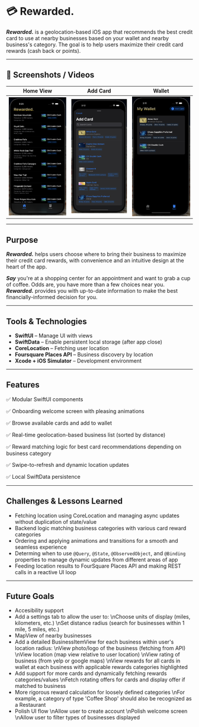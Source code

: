 # 💳 Rewarded.

***Rewarded.*** is a geolocation-based iOS app that recommends the best credit card to use at nearby businesses based on your wallet and nearby business's category. The goal is to help users maximize their credit card rewards (cash back or points). 

---

## 📸 Screenshots / Videos

| Home View | Add Card | Wallet |
|----------------|-----------|--------|
| ![Home Screen](Homeview.png) | ![Add Cards](Addcard.png) | ![Wallet](wallet.png) |


---

## Purpose

***Rewarded.*** helps users choose where to bring their business to maximize their credit card rewards, with convenience and an intuitive design at the heart of the app. 

***Say*** you're at a shopping center for an appointment and want to grab a cup of coffee. Odds are, you have more than a few choices near you. ***Rewarded.*** provides you with up-to-date information to make the best financially-informed decision for you. 

---

## Tools & Technologies

- **SwiftUI** – Manage UI with views
- **SwiftData** – Enable persistent local storage (after app close)
- **CoreLocation** – Fetching user location
- **Foursquare Places API** – Business discovery by location
- **Xcode + iOS Simulator** – Development environment

---

## Features

✅ Modular SwiftUI components  

✅ Onboarding welcome screen with pleasing animations

✅ Browse available cards and add to wallet 

✅ Real-time geolocation-based business list (sorted by distance)  

✅ Reward matching logic for best card recommendations depending on business category 

✅ Swipe-to-refresh and dynamic location updates  

✅ Local SwiftData persistence  

---

## Challenges & Lessons Learned

- Fetching location using CoreLocation and managing async updates without duplication of state/value
- Backend logic matching business categories with various card reward categories  
- Ordering and applying animations and transitions for a smooth and seamless experience
- Determing when to use `@Query`, `@State`, `@ObservedObject`, and `@Binding` properties to manage dynamic updates from different areas of app  
- Feeding location results to FourSquare Places API and making REST calls in a reactive UI loop  


---

## Future Goals

- Accesibility support
- Add a settings tab to allow the user to:
  \nChoose units of display (miles, kilometers, etc.)
  \nSet distance radius (search for businesses within 1 mile, 5 miles, etc.)
- MapView of nearby businesses
- Add a detailed BusinessItemView for each business within user's location radius:
  \nView photo/logo of the business (fetching from API)
  \nView location (map view relative to user location)
  \nView rating of business (from yelp or google maps)
  \nView rewards for all cards in wallet at each business with applicable rewards categories highlighted
- Add support for more cards and dynamically fetching rewards categories/values
  \nFetch rotating offers for cards and display offer if matched to business
- More rigorous reward calculation for loosely defined categories
  \nFor example, a category of type 'Coffee Shop' should also be recognized as a Restaurant
- Polish UI flow
  \nAllow user to create account
  \nPolish welcome screen
  \nAllow user to filter types of businesses displayed


